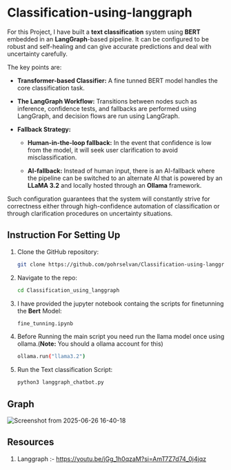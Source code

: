 # Classification-using-langgraph

For this Project, I have built a **text classification** system using **BERT** embedded in an **LangGraph**-based pipeline. It can be configured to be robust and self-healing and can give accurate predictions and deal with uncertainty carefully.

The key points are:

- **Transformer-based Classifier:** A fine tunned BERT model handles the core classification task.

- **The LangGraph Workflow:** Transitions between nodes such as inference, confidence tests, and fallbacks are performed using LangGraph, and decision flows are run using LangGraph.

- **Fallback Strategy:**

  - **Human-in-the-loop fallback:** In the event that confidence is low from the model, it will seek user clarification to avoid misclassification.

  - **AI-fallback:** Instead of human input, there is an AI-fallback where the pipeline can be switched to an alternate AI that is powered by an **LLaMA 3.2** and locally hosted through an **Ollama** framework.

Such configuration guarantees that the system will constantly strive for correctness either through high-confidence automation of classification or through clarification procedures on uncertainty situations.

## Instruction For Setting Up 

1. Clone the GitHub repository:

   ```bash
   git clone https://github.com/pohrselvan/Classification-using-langgraph

2. Navigate to the repo:

   ```bash
   cd Classification_using_langgraph

3. I have provided the jupyter notebook containg the scripts for finetunning the **Bert** Model:

   ```bash
   fine_tunning.ipynb

4. Before Running the main script you need run the llama model once using ollama.(**Note:** You should a ollama account for this)

   ```bash
   ollama.run("llama3.2")

5. Run the Text classification Script:

   ```bash
   python3 langgraph_chatbot.py

## Graph 

![Screenshot from 2025-06-26 16-40-18](https://github.com/user-attachments/assets/210b6f89-7b03-4f81-939f-87e0bde1fac8)

## Resources
1. Langgraph :- https://youtu.be/jGg_1h0qzaM?si=AmT7Z7d74_0j4jqz
   
